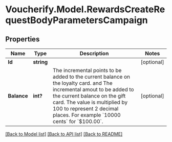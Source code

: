 # Voucherify.Model.RewardsCreateRequestBodyParametersCampaign

## Properties

Name | Type | Description | Notes
------------ | ------------- | ------------- | -------------
**Id** | **string** |  | [optional] 
**Balance** | **int?** | The incremental points to be added to the current balance on the loyalty card. and The incremental amout to be added to the current balance on the gift card. The value is multiplied by 100 to represent 2 decimal places. For example &#x60;10000 cents&#x60; for &#x60;$100.00&#x60;. | [optional] 

[[Back to Model list]](../README.md#documentation-for-models) [[Back to API list]](../README.md#documentation-for-api-endpoints) [[Back to README]](../README.md)

